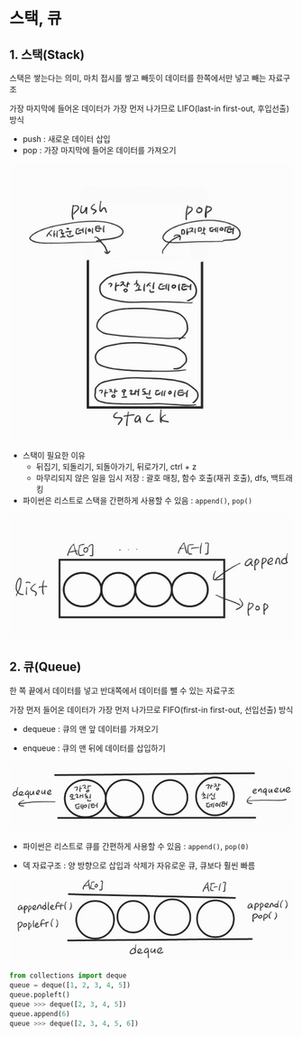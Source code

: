 # 스택, 큐

## 1. 스택(Stack)

스택은 쌓는다는 의미, 마치 접시를 쌓고 빼듯이 데이터를 한쪽에서만 넣고 빼는 자료구조

가장 마지막에 들어온 데이터가 가장 먼저 나가므로 LIFO(last-in first-out, 후입선출) 방식

- push : 새로운 데이터 삽입
- pop : 가장 마지막에 들어온 데이터를 가져오기

![스택0](마크다운.assets/스택0.jpg)

- 스택이 필요한 이유
  - 뒤집기, 되돌리기, 되돌아가기, 뒤로가기, ctrl + z
  - 마무리되지 않은 일을 임시 저장 : 괄호 매칭, 함수 호출(재귀 호출), dfs, 백트래킹
- 파이썬은 리스트로 스택을 간편하게 사용할 수 있음 : `append()`, `pop()`

![스택1](마크다운.assets/스택1.jpg)

## 2. 큐(Queue)

한 쪽 끝에서 데이터를 넣고 반대쪽에서 데이터를 뺄 수 있는 자료구조

가장 먼저 들어온 데이터가 가장 먼저 나가므로 FIFO(first-in first-out, 선입선출) 방식

- dequeue : 큐의 맨 앞 데이터를 가져오기

- enqueue : 큐의 맨 뒤에 데이터를 삽입하기


![큐0](마크다운.assets/큐0.jpg)

- 파이썬은 리스트로 큐를 간편하게 사용할 수 있음 : `append()`, `pop(0)`

- 덱 자료구조 : 양 방향으로 삽입과 삭제가 자유로운 큐, 큐보다 훨씬 빠름


![큐1](마크다운.assets/큐1.jpg)



```python
from collections import deque
queue = deque([1, 2, 3, 4, 5])
queue.popleft()
queue >>> deque([2, 3, 4, 5])
queue.append(6)
queue >>> deque([2, 3, 4, 5, 6])
```

